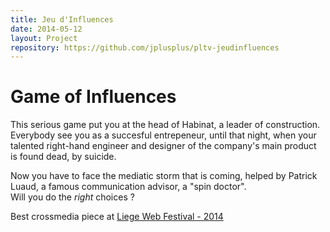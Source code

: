 ```yaml
---
title: Jeu d'Influences
date: 2014-05-12
layout: Project
repository: https://github.com/jplusplus/pltv-jeudinfluences
---
```

# Game of Influences
This serious game put you at the head of Habinat, a leader of construction. Everybody see you as a succesful entrepeneur, until that night, when your talented right-hand engineer and designer of the company's main product is found dead, by suicide.

Now you have to face the mediatic storm that is coming, helped by Patrick Luaud, a famous communication advisor, a "spin doctor".<br/>
Will you do the *right* choices ?

<i class="fa fa-trophy"></i> Best crossmedia piece at [Liege Web Festival - 2014][LWF]

[LWF]: http://liegewebfest.be/
